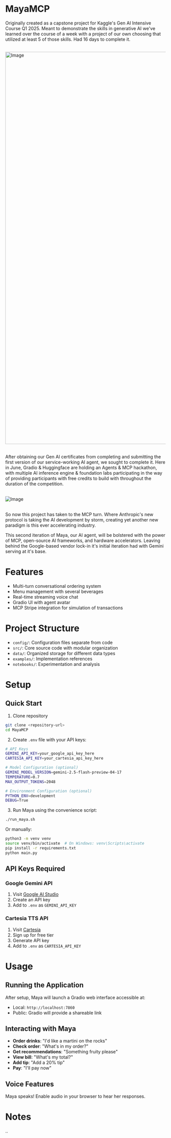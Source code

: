# MayaMCP

Originally created as a capstone project for Kaggle's Gen AI Intensive Course Q1 2025. Meant to demonstrate the skills in generative AI we've learned over the course of a week with a project of our own choosing that utilized at least 5 of those skills. Had 16 days to complete it.<br><br>


<img width="1231" alt="Image" src="https://github.com/user-attachments/assets/f89cc02e-e02a-4595-af78-7c87263db632" /><br><br>

After obtaining our Gen AI certificates from completing and submitting the first version of our service-working AI agent, we sought to complete it. Here in June, Gradio & Huggingface are holding an Agents & MCP hackathon, with multiple AI inference engine & foundation labs participating in the way of providing participants with free credits to build with throughout the duration of the competition.<br><br>


![Image](https://github.com/user-attachments/assets/be6656c8-b338-4a7a-80df-dca6abbdfe34)<br><br>


So now this project has taken to the MCP turn. Where Anthropic's new protocol is taking the AI development by storm, creating yet another new paradigm is this ever accelerating industry.

This second iteration of Maya, our AI agent, will be bolstered with the power of MCP, open-source AI frameworks, and hardware accelerators. Leaving behind the Google-based vendor lock-in it's initial iteration had with Gemini serving at it's base.

# Features
- Multi-turn conversational ordering system
- Menu management with several beverages
- Real-time streaming voice chat
- Gradio UI with agent avatar
- MCP Stripe integration for simulation of transactions

# Project Structure
- `config/`: Configuration files separate from code
- `src/`: Core source code with modular organization
- `data/`: Organized storage for different data types
- `examples/`: Implementation references
- `notebooks/`: Experimentation and analysis

# Setup

## Quick Start
1. Clone repository
```bash
git clone <repository-url>
cd MayaMCP
```

2. Create `.env` file with your API keys:
```bash
# API Keys
GEMINI_API_KEY=your_google_api_key_here
CARTESIA_API_KEY=your_cartesia_api_key_here

# Model Configuration (optional)
GEMINI_MODEL_VERSION=gemini-2.5-flash-preview-04-17
TEMPERATURE=0.7
MAX_OUTPUT_TOKENS=2048

# Environment Configuration (optional)
PYTHON_ENV=development
DEBUG=True
```

3. Run Maya using the convenience script:
```bash
./run_maya.sh
```

Or manually:
```bash
python3 -m venv venv
source venv/bin/activate  # On Windows: venv\Scripts\activate
pip install -r requirements.txt
python main.py
```

## API Keys Required

### Google Gemini API
1. Visit [Google AI Studio](https://makersuite.google.com/app/apikey)
2. Create an API key
3. Add to `.env` as `GEMINI_API_KEY`

### Cartesia TTS API
1. Visit [Cartesia](https://cartesia.ai/)
2. Sign up for free tier
3. Generate API key
4. Add to `.env` as `CARTESIA_API_KEY`

# Usage

## Running the Application
After setup, Maya will launch a Gradio web interface accessible at:
- Local: `http://localhost:7860`
- Public: Gradio will provide a shareable link

## Interacting with Maya
- **Order drinks**: "I'd like a martini on the rocks"
- **Check order**: "What's in my order?"
- **Get recommendations**: "Something fruity please"
- **View bill**: "What's my total?"
- **Add tip**: "Add a 20% tip"
- **Pay**: "I'll pay now"

## Voice Features
Maya speaks! Enable audio in your browser to hear her responses.

# Notes
..
